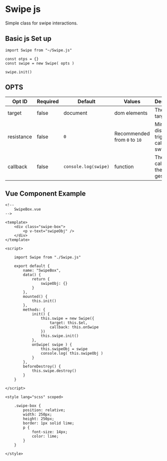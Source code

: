 # Swipe js

Simple class for swipe interactions.

## Basic js Set up

```
import Swipe from "~/Swipe.js"

const otps = {}
const swipe = new Swipe( opts )

swipe.init()
```

## OPTS

| Opt ID | Required | Default | Values | Description |
| --- | --- | --- | --- | --- |
| target | false | document | dom elements | The dom target |
| resistance | false | `0` | Recommended from `0` to `10` | Min touch distance to trigger the callback on swipe |
| callback | false | `console.log(swipe)` | function | The callback for the swipe gesture |

## Vue Component Example 

```
<!--
    SwipeBox.vue
-->

<template>
    <div class="swipe-box">
        <p v-text="swipeObj" />
    </div>
</template>

<script>
    
    import Swipe from "./Swipe.js"

    export default {
        name: "SwipeBox",
        data() {
            return {
                swipeObj: {}
            }
        },
        mounted() { 
            this.init() 
        },
        methods: {
            init() {
                this.swipe = new Swipe({
                    target: this.$el,
                    callback: this.onSwipe
                })
                this.swipe.init()
            },
            onSwipe( swipe ) {
                this.swipeObj = swipe
                console.log( this.swipeObj )
            }
        },
        beforeDestroy() {
            this.swipe.destroy()
        }
    }

</script>

<style lang="scss" scoped>
    
    .swipe-box {
        position: relative;
        width: 250px;
        height: 250px;
        border: 1px solid lime;
        p {
            font-size: 14px;
            color: lime;
        }
    }

</style>
```
